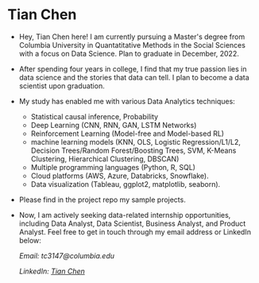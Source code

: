 # Tian Chen

- Hey, Tian Chen here! I am currently pursuing a Master's degree from Columbia University in Quantatitative Methods in the Social Sciences with a focus on Data Science. Plan to graduate in December, 2022.
- After spending four years in college, I find that my true passion lies in data science and the stories that data can tell. I plan to become a data scientist upon graduation.
- My study has enabled me with various Data Analytics techniques:
  - Statistical causal inference, Probability
  - Deep Learning (CNN, RNN, GAN, LSTM Networks)
  - Reinforcement Learning (Model-free and Model-based RL)
  - machine learning models (KNN, OLS, Logistic Regression/L1/L2, Decision Trees/Random Forest/Boosting Trees, SVM, K-Means Clustering, Hierarchical Clustering, DBSCAN)
  - Multiple programming languages (Python, R, SQL)
  - Cloud platforms (AWS, Azure, Databricks, Snowflake). 
  - Data visualization (Tableau, ggplot2, matplotlib, seaborn).
- Please find in the project repo my sample projects.
- Now, I am actively seeking data-related internship opportunities, including Data Analyst, Data Scientist, Business Analyst, and Product Analyst. Feel free to get in touch through my email address or LinkedIn below:

  _Email: tc3147@columbia.edu_
  
  _LinkedIn: [Tian Chen](https://www.linkedin.com/in/tianchen98/)_
